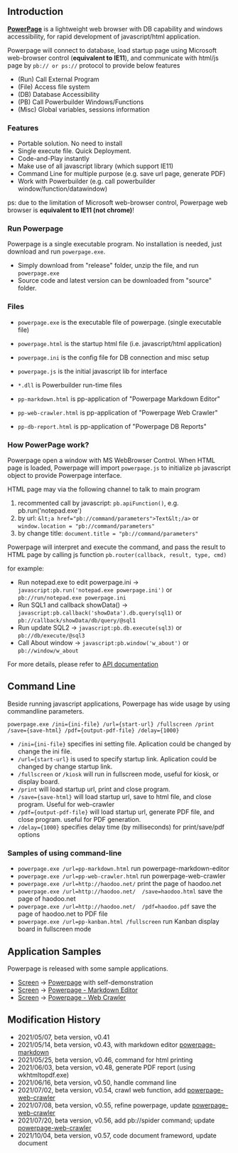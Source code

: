 ## Introduction

[**PowerPage**](https://github.com/casualwriter/powerpage) is a lightweight web browser with DB capability 
and windows accessibility, for rapid development of javascript/html application.

Powerpage will connect to database, load startup page using Microsoft web-browser control (**equivalent to IE11**), 
and communicate with html/js page by ``pb:// or ps://`` protocol to provide below features

* (Run) Call External Program 
* (File) Access file system 
* (DB) Database Accessibility
* (PB) Call Powerbuilder Windows/Functions 
* (Misc) Global variables, sessions information 

### Features

* Portable solution. No need to install
* Single execute file. Quick Deployment.
* Code-and-Play instantly 
* Make use of all javascript library (which support IE11)
* Command Line for multiple purpose (e.g. save url page, generate PDF)
* Work with Powerbuilder (e.g. call powerbuilder window/function/datawindow)

ps: due to the limitation of Microsoft web-browser control, Powerpage web browser is **equivalent to IE11 (not chrome)**!

### Run Powerpage

Powerpage is a single executable program. No installation is needed, just download and run ``powerpage.exe``.

* Simply download from "release" folder, unzip the file, and run ``powerpage.exe``
* Source code and latest version can be downloaded from "source" folder. 

### Files

* ``powerpage.exe`` is the executable file of powerpage. (single executable file)
* ``powerpage.html`` is the startup html file (i.e. javascript/html application)
* ``powerpage.ini`` is the config file for DB connection and misc setup
* ``powerpage.js`` is the initial javascript lib for interface
* ``*.dll`` is Powerbuilder run-time files

* ``pp-markdown.html`` is pp-application of "Powerpage Markdown Editor"
* ``pp-web-crawler.html`` is pp-application of "Powerpage Web Crawler"
* ``pp-db-report.html`` is pp-application of "Powerpage DB Reports"


### How PowerPage work?

Powerpage open a window with MS WebBrowser Control. When HTML page is loaded, Powerpage will import ``powerpage.js`` 
to initialize ``pb`` javascript object to provide Powerpage interface.

HTML page may via the following channel to talk to main program

1. recommented call by javascript: ``pb.apiFunction()``, e.g. pb.run('notepad.exe')
2. by url: ``&lt;a href="pb://command/parameters">Text&lt;/a>`` or ``window.location = "pb://command/parameters"``
3. by change title: ``document.title = "pb://command/parameters"``

Powerpage will interpret and execute the command, and pass the result to HTML page by calling js function ``pb.router(callback, result, type, cmd)``

for example:

* Run notepad.exe to edit powerpage.ini -> ``javascript:pb.run('notepad.exe powerpage.ini')`` or ``pb://run/notepad.exe powerpage.ini``
* Run SQL1 and callback showData() -> ``javascript:pb.callback('showData').db.query(sql1)`` or ``pb://callback/showData/db/query/@sql1``  
* Run update SQL2 -> ``javascript:pb.db.execute(sql3)`` or ``pb://db/execute/@sql3``
* Call About window -> ``javascript:pb.window('w_about')`` or ``pb://window/w_about`` 

For more details, please refer to [API documentation](interface.md)

  
## Command Line

Beside running javascript applications, Powerpage has wide usage by using commandline parameters.

~~~
powerpage.exe /ini={ini-file} /url={start-url} /fullscreen /print /save={save-html} /pdf={output-pdf-file} /delay={1000}
~~~

* ``/ini={ini-file}`` specifies ini setting file. Aplication could be changed by change the ini file.
* ``/url={start-url}`` is used to specify startup link. Aplication could be changed by change startup link. 
* ``/fullscreen`` or ``/kiosk`` will run in fullscreen mode, useful for kiosk, or display board.
* ``/print`` will load startup url, print and close program.
* ``/save={save-html}`` will load startup url, save to html file, and close program. Useful for web-crawler
* ``/pdf={output-pdf-file}`` will load startup url, generate PDF file, and close program. useful for PDF generation.
* ``/delay={1000}`` specifies delay time (by milliseconds) for print/save/pdf options 

### Samples of using command-line

* ``powerpage.exe /url=pp-markdown.html`` run powerpage-markdown-editor
* ``powerpage.exe /url=pp-web-crawler.html`` run powerpage-web-crawler
* ``powerpage.exe /url=http://haodoo.net/`` print the page of haodoo.net
* ``powerpage.exe /url=http://haodoo.net/  /save=haodoo.html`` save the page of haodoo.net
* ``powerpage.exe /url=http://haodoo.net/  /pdf=haodoo.pdf`` save the page of haodoo.net to PDF file
* ``powerpage.exe /url=pp-kanban.html /fullscreen`` run Kanban display board in fullscreen mode
 
 
## Application Samples

Powerpage is released with some sample applications.

* [Screen](powerpage.jpg) -> [Powerpage](https://github.com/casualwriter) with self-demonstration
* [Screen](powerpage-markdown.jpg) -> [Powerpage - Markdown Editor](https://github.com/casualwriter/powerpage-markdown) 
* [Screen](powerpage-web-crawler.jpg) -> [Powerpage - Web Crawler](https://github.com/casualwriter/powerpage-web-crawler) 
 
 
## Modification History

* 2021/05/07, beta version, v0.41 
* 2021/05/14, beta version, v0.43, with markdown editor [powerpage-markdown](https://github.com/casualwriter/powerpage-markdown)
* 2021/05/25, beta version, v0.46, command for html printing
* 2021/06/03, beta version, v0.48, generate PDF report (using wkhtmltopdf.exe)
* 2021/06/16, beta version, v0.50, handle command line
* 2021/07/02, beta version, v0.54, crawl web function, add [powerpage-web-crawler](https://github.com/casualwriter/powerpage-web-crawler)
* 2021/07/08, beta version, v0.55, refine powerpage, update [powerpage-web-crawler](https://github.com/casualwriter/powerpage-web-crawler)
* 2021/07/20, beta version, v0.56, add pb://spider command; update [powerpage-web-crawler](https://github.com/casualwriter/powerpage-web-crawler)
* 2021/10/04, beta version, v0.57, code document frameword, update document


